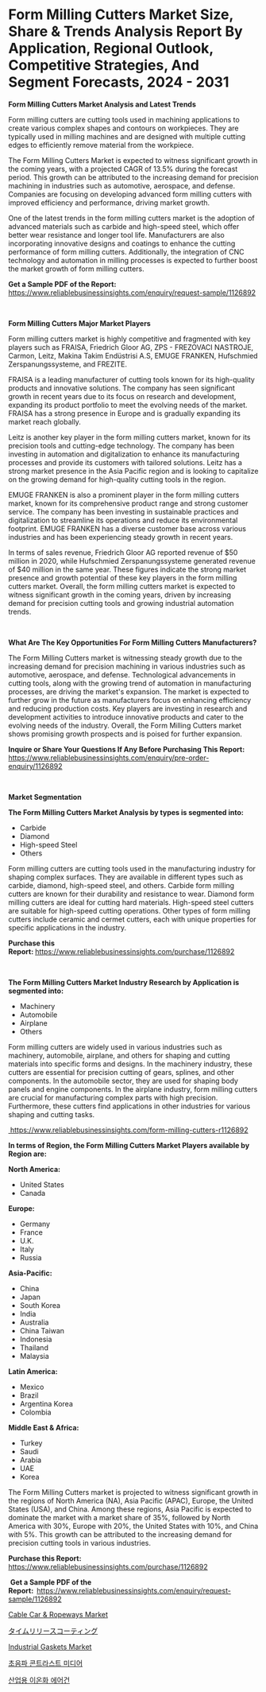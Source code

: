 <p><h1>Form Milling Cutters Market Size, Share & Trends Analysis Report By Application, Regional Outlook, Competitive Strategies, And Segment Forecasts, 2024 - 2031</h1></p><p><strong>Form Milling Cutters Market Analysis and Latest Trends</strong></p>
<p><p>Form milling cutters are cutting tools used in machining applications to create various complex shapes and contours on workpieces. They are typically used in milling machines and are designed with multiple cutting edges to efficiently remove material from the workpiece.</p><p>The Form Milling Cutters Market is expected to witness significant growth in the coming years, with a projected CAGR of 13.5% during the forecast period. This growth can be attributed to the increasing demand for precision machining in industries such as automotive, aerospace, and defense. Companies are focusing on developing advanced form milling cutters with improved efficiency and performance, driving market growth.</p><p>One of the latest trends in the form milling cutters market is the adoption of advanced materials such as carbide and high-speed steel, which offer better wear resistance and longer tool life. Manufacturers are also incorporating innovative designs and coatings to enhance the cutting performance of form milling cutters. Additionally, the integration of CNC technology and automation in milling processes is expected to further boost the market growth of form milling cutters.</p></p>
<p><strong>Get a Sample PDF of the Report:&nbsp;</strong> <a href="https://www.reliablebusinessinsights.com/enquiry/request-sample/1126892">https://www.reliablebusinessinsights.com/enquiry/request-sample/1126892</a></p>
<p>&nbsp;</p>
<p><strong>Form Milling Cutters Major Market Players</strong></p>
<p><p>Form milling cutters market is highly competitive and fragmented with key players such as FRAISA, Friedrich Gloor AG, ZPS - FREZOVACI NASTROJE, Carmon, Leitz, Makina Takim Endüstrisi A.S, EMUGE FRANKEN, Hufschmied Zerspanungssysteme, and FREZITE.</p><p>FRAISA is a leading manufacturer of cutting tools known for its high-quality products and innovative solutions. The company has seen significant growth in recent years due to its focus on research and development, expanding its product portfolio to meet the evolving needs of the market. FRAISA has a strong presence in Europe and is gradually expanding its market reach globally.</p><p>Leitz is another key player in the form milling cutters market, known for its precision tools and cutting-edge technology. The company has been investing in automation and digitalization to enhance its manufacturing processes and provide its customers with tailored solutions. Leitz has a strong market presence in the Asia Pacific region and is looking to capitalize on the growing demand for high-quality cutting tools in the region.</p><p>EMUGE FRANKEN is also a prominent player in the form milling cutters market, known for its comprehensive product range and strong customer service. The company has been investing in sustainable practices and digitalization to streamline its operations and reduce its environmental footprint. EMUGE FRANKEN has a diverse customer base across various industries and has been experiencing steady growth in recent years.</p><p>In terms of sales revenue, Friedrich Gloor AG reported revenue of $50 million in 2020, while Hufschmied Zerspanungssysteme generated revenue of $40 million in the same year. These figures indicate the strong market presence and growth potential of these key players in the form milling cutters market. Overall, the form milling cutters market is expected to witness significant growth in the coming years, driven by increasing demand for precision cutting tools and growing industrial automation trends.</p></p>
<p>&nbsp;</p>
<p><strong>What Are The Key Opportunities For Form Milling Cutters Manufacturers?</strong></p>
<p><p>The Form Milling Cutters market is witnessing steady growth due to the increasing demand for precision machining in various industries such as automotive, aerospace, and defense. Technological advancements in cutting tools, along with the growing trend of automation in manufacturing processes, are driving the market's expansion. The market is expected to further grow in the future as manufacturers focus on enhancing efficiency and reducing production costs. Key players are investing in research and development activities to introduce innovative products and cater to the evolving needs of the industry. Overall, the Form Milling Cutters market shows promising growth prospects and is poised for further expansion.</p></p>
<p><strong>Inquire or Share Your Questions If Any Before Purchasing This Report:</strong> <a href="https://www.reliablebusinessinsights.com/enquiry/pre-order-enquiry/1126892">https://www.reliablebusinessinsights.com/enquiry/pre-order-enquiry/1126892</a></p>
<p>&nbsp;</p>
<p><strong>Market Segmentation</strong></p>
<p><strong>The Form Milling Cutters Market Analysis by types is segmented into:</strong></p>
<p><ul><li>Carbide</li><li>Diamond</li><li>High-speed Steel</li><li>Others</li></ul></p>
<p><p>Form milling cutters are cutting tools used in the manufacturing industry for shaping complex surfaces. They are available in different types such as carbide, diamond, high-speed steel, and others. Carbide form milling cutters are known for their durability and resistance to wear. Diamond form milling cutters are ideal for cutting hard materials. High-speed steel cutters are suitable for high-speed cutting operations. Other types of form milling cutters include ceramic and cermet cutters, each with unique properties for specific applications in the industry.</p></p>
<p><strong>Purchase this Report:&nbsp;</strong><a href="https://www.reliablebusinessinsights.com/purchase/1126892">https://www.reliablebusinessinsights.com/purchase/1126892</a></p>
<p>&nbsp;</p>
<p><strong>The Form Milling Cutters Market Industry Research by Application is segmented into:</strong></p>
<p><ul><li>Machinery</li><li>Automobile</li><li>Airplane</li><li>Others</li></ul></p>
<p><p>Form milling cutters are widely used in various industries such as machinery, automobile, airplane, and others for shaping and cutting materials into specific forms and designs. In the machinery industry, these cutters are essential for precision cutting of gears, splines, and other components. In the automobile sector, they are used for shaping body panels and engine components. In the airplane industry, form milling cutters are crucial for manufacturing complex parts with high precision. Furthermore, these cutters find applications in other industries for various shaping and cutting tasks.</p></p>
<p><a href="https://www.reliablebusinessinsights.com/form-milling-cutters-r1126892">&nbsp;https://www.reliablebusinessinsights.com/form-milling-cutters-r1126892</a></p>
<p><strong>In terms of Region, the Form Milling Cutters Market Players available by Region are:</strong></p>
<p>
    <p> <strong> North America: </strong>
        <ul>
            <li>United States</li>
            <li>Canada</li>
        </ul>
        </p> 
    <p> <strong> Europe: </strong>
        <ul>
            <li>Germany</li>
            <li>France</li>
            <li>U.K.</li>
            <li>Italy</li>
            <li>Russia</li>
        </ul>
        </p> 
    <p> <strong> Asia-Pacific: </strong>
        <ul>
            <li>China</li>
            <li>Japan</li>
            <li>South Korea</li>
            <li>India</li>
            <li>Australia</li>
            <li>China Taiwan</li>
            <li>Indonesia</li>
            <li>Thailand</li>
            <li>Malaysia</li>
        </ul>
        </p> 
    <p> <strong> Latin America: </strong>
        <ul>
            <li>Mexico</li>
            <li>Brazil</li>
            <li>Argentina Korea</li>
            <li>Colombia</li>
        </ul>
        </p> 
    <p> <strong> Middle East & Africa: </strong>
        <ul>
            <li>Turkey</li>
            <li>Saudi</li>
            <li>Arabia</li>
            <li>UAE</li>
            <li>Korea</li>
        </ul>
    </p>
    </p>
<p><p>The Form Milling Cutters market is projected to witness significant growth in the regions of North America (NA), Asia Pacific (APAC), Europe, the United States (USA), and China. Among these regions, Asia Pacific is expected to dominate the market with a market share of 35%, followed by North America with 30%, Europe with 20%, the United States with 10%, and China with 5%. This growth can be attributed to the increasing demand for precision cutting tools in various industries.</p></p>
<p><strong>Purchase this Report: </strong><a href="https://www.reliablebusinessinsights.com/purchase/1126892">https://www.reliablebusinessinsights.com/purchase/1126892</a></p>
<p>&nbsp;<strong>Get a Sample PDF of the Report:&nbsp;&nbsp;</strong><a href="https://www.reliablebusinessinsights.com/enquiry/request-sample/1126892">https://www.reliablebusinessinsights.com/enquiry/request-sample/1126892</a></p>
<p><strong></strong></p>
<p><p><a href="https://github.com/lorenzaSchmeler/Market-Research-Report-List-1/blob/main/cable-car-ropeways-market.md">Cable Car & Ropeways Market</a></p><p><a href="https://github.com/laurenreichert/Market-Research-Report-List-2/blob/main/3483161155284.md">タイムリリースコーティング</a></p><p><a href="https://github.com/AdrianaPaucek2023/Market-Research-Report-List-1/blob/main/industrial-gaskets-market.md">Industrial Gaskets Market</a></p><p><a href="https://medium.com/@mslonkoss78/2024%EB%85%84%EB%B6%80%ED%84%B0-2031%EB%85%84%EA%B9%8C%EC%A7%80-%EC%A0%84-%EC%84%B8%EA%B3%84%EC%A0%81%EC%9D%B8-%EC%A0%84%EB%A7%9D%EA%B3%BC-%EB%AF%B8%EB%9E%98-%EC%A0%84%EB%A7%9D%EC%9D%84-%EB%B0%94%ED%83%95%EC%9C%BC%EB%A1%9C-%EC%B4%88%EC%9D%8C%ED%8C%8C-%EB%8C%80%EC%A1%B0-%EB%A7%A4%EC%B2%B4-%EC%8B%9C%EC%9E%A5%EC%9D%98-%EC%8B%A0%ED%9D%A5-%ED%8A%B8%EB%A0%8C%EB%93%9C-17b5d4d4020d">초음파 콘트라스트 미디어</a></p><p><a href="https://github.com/WilburKihn5676/Market-Research-Report-List-2/blob/main/1319422165944.md">산업용 이온화 에어건</a></p></p>